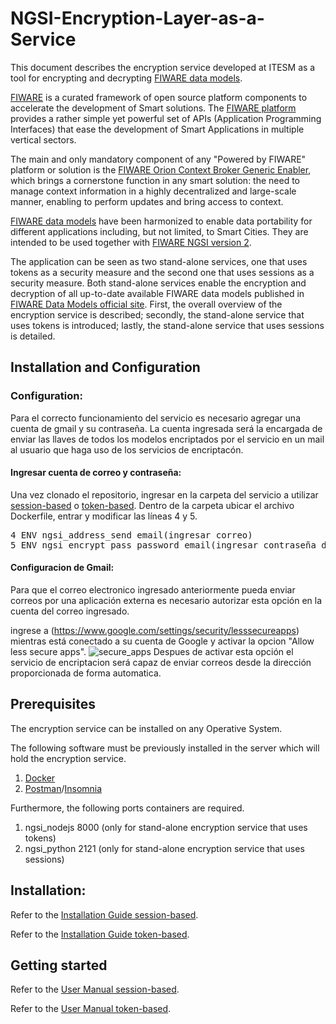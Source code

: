 # NGSI-Encryption-Layer-as-a-Service

This document describes the encryption service developed at ITESM as a tool for encrypting and decrypting [FIWARE data models](https://www.fiware.org/developers/data-models/). 

[FIWARE](https://www.fiware.org/) is a curated framework of open source platform components to accelerate the development of Smart solutions. The [FIWARE platform](https://www.fiware.org/developers/catalogue/) provides a rather simple yet powerful set of APIs (Application Programming Interfaces) that ease the development of Smart Applications in multiple vertical sectors. 

The main and only mandatory component of any "Powered by FIWARE" platform or solution is the [FIWARE Orion Context Broker Generic Enabler](https://fiware-orion.readthedocs.io/en/master/), which brings a cornerstone function in any smart solution: the need to manage context information in a highly decentralized and large-scale manner, enabling to perform updates and bring access to context.

[FIWARE data models](https://www.fiware.org/developers/data-models/) have been harmonized to enable data portability for different applications including, but not limited, to Smart Cities. They are intended to be used together with [FIWARE NGSI version 2](https://www.fiware.org/2016/06/08/fiware-ngsi-version-2-release-candidate/).

The application can be seen as two stand-alone services, one that uses tokens as a security measure and the second one that uses sessions as a security measure. Both stand-alone services enable the encryption and decryption of all up-to-date available FIWARE data models published in [FIWARE Data Models official site](https://www.fiware.org/developers/data-models/). 
First, the overall overview of the encryption service is described; secondly, the stand-alone service that uses tokens is introduced; lastly, the stand-alone service that uses sessions is detailed.

## Installation and Configuration
### Configuration:
Para el correcto funcionamiento del servicio es necesario agregar una cuenta de gmail y su contraseña. La cuenta ingresada será la encargada de enviar las llaves de todos los modelos encriptados por el servicio en un mail al usuario que haga uso de los servicios de encriptacón.

#### Ingresar cuenta de correo y contraseña: 
Una vez clonado el repositorio, ingresar en la carpeta del servicio a utilizar [session-based](https://github.com/ITESM-FIWARE/NGSI-Encryption-as-a-Service/tree/master/session-based) o [token-based](https://github.com/ITESM-FIWARE/NGSI-Encryption-as-a-Service/tree/master/token-based). Dentro de la carpeta ubicar el archivo Dockerfile, entrar y modificar las líneas 4 y 5.

<pre>
4 ENV ngsi_address_send email(ingresar correo)
5 ENV ngsi_encrypt_pass password_email(ingresar contraseña del correo)
</pre>

#### Configuracion de Gmail:
Para que el correo electronico ingresado anteriormente pueda enviar correos por una aplicación externa es necesario autorizar esta opción en la cuenta del correo ingresado.

ingrese a (https://www.google.com/settings/security/lesssecureapps) mientras está conectado a su cuenta de Google y activar la opcion "Allow less secure apps". 
![secure_apps](https://user-images.githubusercontent.com/38957081/51202845-49f61a00-18c5-11e9-88be-1ef960993ce7.png)
Despues de activar esta opción el servicio de encriptacion será capaz de enviar correos desde la dirección proporcionada de forma automatica.

## Prerequisites
The encryption service can be installed on any Operative System.

The following software must be previously installed in the server which will hold the encryption service.
1. [Docker](https://www.docker.com/get-started)
1. [Postman](https://www.getpostman.com/apps)/[Insomnia](https://insomnia.rest/download/)

Furthermore, the following ports containers are required.
1. ngsi_nodejs 8000 (only for stand-alone encryption service that uses tokens)
1. ngsi_python 2121 (only for stand-alone encryption service that uses sessions)

## Installation:
Refer to the [Installation Guide session-based](https://github.com/ITESM-FIWARE/NGSI-Encryption-Layer-as-a-Service#encryption-service-with-sessions).

Refer to the [Installation Guide token-based](https://github.com/ITESM-FIWARE/NGSI-Encryption-Layer-as-a-Service#encryption-service-with-tokens).

## Getting started

Refer to the [User Manual session-based](https://github.com/ITESM-FIWARE/NGSI-Encryption-Layer-as-a-Service#use-of-services-supported-by-the-encryption-service-1).

Refer to the [User Manual token-based](https://github.com/ITESM-FIWARE/NGSI-Encryption-Layer-as-a-Service#use-of-services-supported-by-the-encryption-service).

